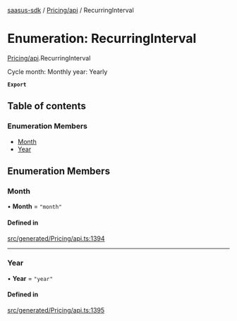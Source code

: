 [saasus-sdk](../README.md) / [Pricing/api](../modules/Pricing_api.md) / RecurringInterval

# Enumeration: RecurringInterval

[Pricing/api](../modules/Pricing_api.md).RecurringInterval

Cycle month: Monthly year: Yearly

**`Export`**

## Table of contents

### Enumeration Members

- [Month](Pricing_api.RecurringInterval.md#month)
- [Year](Pricing_api.RecurringInterval.md#year)

## Enumeration Members

### Month

• **Month** = ``"month"``

#### Defined in

[src/generated/Pricing/api.ts:1394](https://github.com/saasus-platform/saasus-sdk-javascript/blob/c67ac22/src/generated/Pricing/api.ts#L1394)

___

### Year

• **Year** = ``"year"``

#### Defined in

[src/generated/Pricing/api.ts:1395](https://github.com/saasus-platform/saasus-sdk-javascript/blob/c67ac22/src/generated/Pricing/api.ts#L1395)
